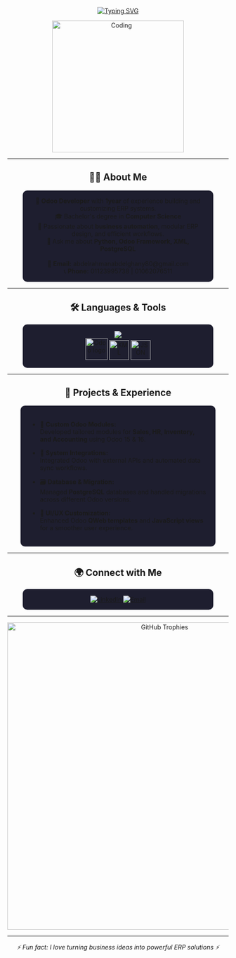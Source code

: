 <p align="center">
  <a href="https://git.io/typing-svg">
    <img src="https://readme-typing-svg.herokuapp.com?font=Fira+Code&size=22&pause=1000&color=8A2BE2&center=true&vCenter=true&width=500&lines=Hi+👋+I'm+Abdelrahman+Abdelghany;Odoo+Developer;
      Python+%7C+XML+%7C+PostgreSQL+%7C+Odoo+Framework" alt="Typing SVG" />
  </a>
</p>


<div align="center">
  <img src="https://cdn.dribbble.com/users/1162077/screenshots/3848914/programmer.gif" width="300" alt="Coding"/>
</div>

---

<div align="center">
  <h2>👨‍💻 About Me</h2>
</div>

<div align="center" style="background-color:#1e1e2f; padding:15px; border-radius:10px; width:80%; margin:auto;">
  💼 <b>Odoo Developer</b> with <b>1year</b> of experience building and customizing ERP systems.<br/>
  🎓 Bachelor's degree in <b>Computer Science</b><br/>
  🚀 Passionate about <b>business automation</b>, modular ERP design, and efficient workflows.<br/>
  💬 Ask me about <b>Python, Odoo Framework, XML, PostgreSQL</b><br/><br/>
  📧 <b>Email:</b> abdelrahmanabdelghany80@gmail.com<br/>
  📞 <b>Phone:</b> 01123995738 | 01062076511
</div>

---

<div align="center">
  <h2>🛠️ Languages & Tools</h2>
</div>

<div align="center" style="background-color:#1e1e2f; padding:15px; border-radius:10px; width:80%; margin:auto;">
  <img src="https://skillicons.dev/icons?i=python,postgresql,git,html,css,javascript,vscode,linux" /><br/>
  <img src="https://www.odoo.com/web/image/website/1/logo/Odoo?unique=915d2f8" width="50" alt="Odoo logo"/>
  <img src="https://www.svgrepo.com/show/373632/xml.svg" width="45" alt="XML"/>
  <img src="https://www.svgrepo.com/show/373632/json.svg" width="45" alt="JSON"/>
</div>

---

<div align="center">
  <h2>🚀 Projects & Experience</h2>
</div>

<div align="left" style="background-color:#1e1e2f; padding:20px; border-radius:10px; width:80%; margin:auto;">

- 🧩 <b>Custom Odoo Modules:</b>  
  Developed tailored modules for <b>Sales, HR, Inventory, and Accounting</b> using Odoo 15 & 16.

- 🔗 <b>System Integrations:</b>  
  Integrated Odoo with external APIs and automated data sync workflows.

- 🗃️ <b>Database & Migration:</b>  
  Managed <b>PostgreSQL</b> databases and handled migrations across different Odoo versions.

- 🎨 <b>UI/UX Customization:</b>  
  Enhanced Odoo <b>QWeb templates</b> and <b>JavaScript views</b> for a smoother user experience.
</div>

---

<div align="center">
  <h2>🌍 Connect with Me</h2>
</div>

<div align="center" style="background-color:#1e1e2f; padding:15px; border-radius:10px; width:80%; margin:auto;">
  <a href="https://www.linkedin.com/in/abdelrahman-abdelghany-1474b3230" target="_blank">
    <img src="https://img.shields.io/badge/LinkedIn-Abdelrahman%20Abdelghany-8A2BE2?logo=linkedin&logoColor=white" alt="LinkedIn"/>
  </a>
  <a href="mailto:abdelrahmanabdelghany80@gmail.com">
    <img src="https://img.shields.io/badge/Email-abdelrahmanabdelghany80%40gmail.com-D14836?logo=gmail&logoColor=white" alt="Email"/>
  </a>
</div>

---

<div align="center" style="margin-top:10px;">
  <img src="https://github-profile-trophy.vercel.app/?username=abdelrahman-abdelghany4&theme=onedark&no-frame=true&margin-w=10" width="700" alt="GitHub Trophies"/>
</div>

---

<div align="center" style="margin-top:15px;">
  <i>⚡ Fun fact: I love turning business ideas into powerful ERP solutions ⚡</i>
</div>
